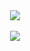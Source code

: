 <!--
**Gaebobman/Gaebobman** is a ✨ _special_ ✨ repository because its `README.md` (this file) appears on your GitHub profile.

Here are some ideas to get you started:

- 🔭 I’m currently working on ...
- 🌱 I’m currently learning ...
- 👯 I’m looking to collaborate on ...
- 🤔 I’m looking for help with ...
- 💬 Ask me about ...
- 📫 How to reach me: ...
- 😄 Pronouns: ...
- ⚡ Fun fact: ...
-->

<div align="center">
  <img class="img" src="https://github-readme-stats.vercel.app/api?username=Gaebobman&show_icons=true&theme=algolia"/>
  <br>
  <br>
  <img class="img" src="https://github-readme-stats.vercel.app/api/top-langs/?username=Gaebobman&hide=css&theme=algolia"/>

</div>
